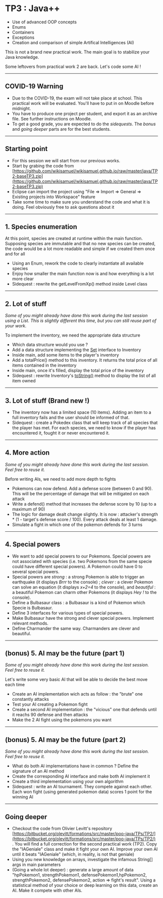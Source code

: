 # TP3 : Java++
<!-- .slide: data-state="no-toc-progress" class="no-toc-progress" -->
* Use of advanced OOP concepts
* Enums
* Containers
* Exceptions
* Creation and comparison of simple Artifical Intelligences (AI)

This is not a brand new practical work. The main goal is to stabilize your Java knowledge.

Some leftovers from practical work 2 are back. Let's code some AI !

----

## COVID-19 Warning
<!-- .slide: data-state="no-toc-progress" class="no-toc-progress" -->
* Due to the COVID-19, the exam will not take place at school. This practical work will be evaluated. You'll have to put in on Moodle before midnight.
* You have to produce one project per student, and export it as an archive file. See further instructions on Moodle.
* To get a good grade, you are expected to do the *sidequests*. The *bonus* and *going deeper* parts are for the best students.

----

## Starting point
<!-- .slide: data-state="no-toc-progress" class="no-toc-progress" -->
* For this session we will start from our previous works. 
* Start by grabing the code from [https://github.com/wikisamuel/wikisamuel.github.io/raw/master/java/TP2-baseTP3.zip](https://github.com/wikisamuel/wikisamuel.github.io/raw/master/java/TP2-baseTP3.zip)   
* Eclipse can import the project using "File => Import => General => Existing projects into Workspace" feature
* Take some time to make sure you understand the code and what it is doing. Feel obviously free to ask questions about it

----

## 1. Species enumeration
<!-- .slide: data-state="no-toc-progress" class="no-toc-progress" -->  
At this point, species are created at runtime within the main function.  
Supposing species are immutable and that no new species can be created, the code would be a lot more readable and simple if we created them once and for all
* Using an Enum, rework the code to clearly instantiate all available species
* Enjoy how smaller the main function now is and how everything is a lot more clear
* Sidequest : rewrite the getLevelFromXp() method inside Level class

----

## 2. Lot of stuff
<!-- .slide: data-state="no-toc-progress" class="no-toc-progress" -->  

_Some of you might already have done this work during the last session using a List. This is slightly different this time, but you can still reuse part of your work._

To implement the inventory, we need the appropriate data structure 
* Which data structure would you use ?
* Add a data structure implementing the [Set](https://docs.oracle.com/javase/7/docs/api/java/util/Set.html) interface to Inventory
* Inside main, add some items to the player's inventory
* Add a totalPrice() method to this inventory. It returns the total price of all items contained in the inventory
* Inside main, once it's filled, display the total price of the inventory
* Sidequest : rewrite Inventory's [toString()](https://docs.oracle.com/javase/8/docs/api/java/lang/Object.html#toString--) method to display the list of all item owned

----

## 3. Lot of stuff (Brand new !)
<!-- .slide: data-state="no-toc-progress" class="no-toc-progress" -->  

* The inventory now has a limited space (10 items). Adding an item to a full inventory fails and the user should be informed of that.
* Sidequest : create a Pokedex class that will keep track of all species that the player has met. For each species, we need to know if the player has encountered it, fought it or never encountered it.

----

## 4. More action
<!-- .slide: data-state="no-toc-progress" class="no-toc-progress" -->  

_Some of you might already have done this work during the last session. Feel free to reuse it._

Before writing AIs, we need to add more depth to fights
* Pokemons can now defend. Add a defense score (between 0 and 90). This will be the percentage of damage that will be mitigated on each attack  
* Write a defend() method that increases the defense score by 10 (up to a maximum of 90)
* The logic for damage dealt change slightly. It is now : attacker's strength * (1 - target's defense score / 100). Every attack deals at least 1 damage.  
* Simulate a fight in which one of the pokemon defends for 3 turns 

----

## 4. Special powers
<!-- .slide: data-state="no-toc-progress" class="no-toc-progress" -->  

* We want to add special powers to our Pokemons. Special powers are not associated with species (i.e. two Pokemons from the same specie could have different special powers). A Pokemon could have 0 to several special powers.
* Special powers are *strong* : a strong Pokemon is able to trigger an earthquake (it displays *Brrr* to the console) ; *clever* : a clever Pokemon can solve an equation (it displays *x+2=4* to the console), and *beautiful* : a beautiful Pokemon can charm other Pokemons (it displays *Hey !* to the console).
* Define a Bulbasaur class : a Bulbasaur is a kind of Pokemon which Specie is Bulbasaur.
* Define 3 interfaces for various types of special powers.
* Make Bulbasaur have the strong and clever special powers. Implement relevant methods.
* Define Charmander the same way. Charmanders are clever and beautiful.

----

## (bonus) 5. AI may be the future (part 1)
<!-- .slide: data-state="no-toc-progress" class="no-toc-progress" -->  

_Some of you might already have done this work during the last session. Feel free to reuse it._

Let's write some very basic AI that will be able to decide the best move each time
* Create an AI implementation wich acts as follow : the "brute" one constantly attacks
* Test your AI creating a Pokemon fight
* Create a second AI implementation : the "vicious" one that defends until it reachs 90 defense and then attacks
* Make the 2 AI fight using the pokemons you want

----

## (bonus) 5. AI may be the future (part 2)

_Some of you might already have done this work during the last session. Feel free to reuse it._

* What do both AI implementations have in common ? Define the signature of an AI method
* Create the corresponding AI interface and make both AI implement it
* Create a third implementation using your own algorithm
* Sidequest : write an AI tournament. They compete against each other. Each won fight (using generated pokemon data) scores 1 point for the winning AI


----

## Going deeper
<!-- .slide: data-state="no-toc-progress" class="no-toc-progress" --> 
 
* Checkout the code from Olivier Levitt's repository [https://bitbucket.org/olevitt/formations/src/master/poo-java/TPs/TP2/](https://bitbucket.org/olevitt/formations/src/master/poo-java/TPs/TP2/) . You will find a full correction for the second practical work (TP2). Copy the "IAGeniale" class and make it fight your own AI. Improve your own AI until it beats "IAGeniale" (which, in reality, is not that geniale)
* Using you new knowledge on arrays, investigate the infamous String[] args in main parameters
* (Going a whole lot deeper) : generate a large amount of data "hpPokemon1, strengthPokemon1, defensePokemon1,hpPokemon2, strengthPokemon2, defensePokemon2, action => fight's result". Using a statistical method of your choice or deep learning on this data, create an AI. Make it compete with other AIs.